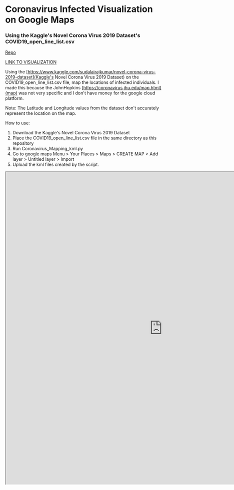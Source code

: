 # Coronavirus Infected Visualization on Google Maps 
### Using the Kaggle's Novel Corona Virus 2019 Dataset's COVID19_open_line_list.csv
[Repo](https://github.com/josephedradan/Coronavirus_Mapping_kml)

[LINK TO VISUALIZATION](https://josephedradan.github.io/Coronavirus_Mapping_kml/)

Using the [https://www.kaggle.com/sudalairajkumar/novel-corona-virus-2019-dataset](Kaggle's Novel Corona Virus 2019 Dataset) on the COVID19_open_line_list.csv file, map the locations of infected individuals.
I made this because the JohnHopkins [https://coronavirus.jhu.edu/map.html](map) was not very specific and I don't have money for the google cloud platform.

Note: The Latitude and Longitude values from the dataset don't accurately represent the location on the map.

How to use:
1. Download the Kaggle's Novel Corona Virus 2019 Dataset
2. Place the COVID19_open_line_list.csv file in the same directory as this repository
3. Run Coronavirus_Mapping_kml.py
4. Go to google maps Menu > Your Places > Maps > CREATE MAP > Add layer > Untitled layer > Import
5. Upload the kml files created by the script.

<iframe src="https://www.google.com/maps/d/embed?mid=1ohBdb42Q5zrpkFQYuJaOB5DOPlWR5nL2&hl=en" width="1000" height="1000"></iframe>
